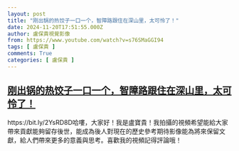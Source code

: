 ```yaml
---
layout: post
title: "刚出锅的热饺子一口一个，智障路跟住在深山里，太可怜了！"
date: 2024-11-20T17:51:55.000Z
author: 盧保貴視覺影像
from: https://www.youtube.com/watch?v=s76SMaGGI94
tags: [ 盧保貴 ]
comments: True
categories: [ 盧保貴 ]
---
```

<!--1732125115000-->
[刚出锅的热饺子一口一个，智障路跟住在深山里，太可怜了！](https://www.youtube.com/watch?v=s76SMaGGI94)
------

<div>
https://bit.ly/2YsRD8D哈嘍，大家好！我是盧寶貴！我拍攝的視頻希望能給大家帶來貢獻能夠留存後世，能成為後人對現在的歷史參考期待影像能為將來保留文獻，給人們帶來更多的意義與思考。喜歡我的視頻記得評論哦！
</div>

